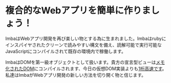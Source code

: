 # 複合的なWebアプリを簡単に作りましょう！

ImbaはWebアプリ開発を再び楽しい物とする為に生まれました。Imbaはrubyにインスパイヤされたクリーンで読みやすい構文を備え、読解可能で実行可能なJavaScriptにコンパイルされて既存の環境内で稼働します。

ImbaはDOMを第一級オブジェクトとして扱います。貴方の宣言型ビューは[メモ化されたDOM](/guides/advanced/performance)にコンパイルされます、今日の仮想DOM実装よりも[1桁高速です](https://somebee.github.io/dom-reconciler-bench/index.html)。私達はImbaがWebアプリ開発の新しい方法を切り開く物と信じます。

